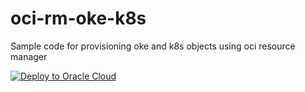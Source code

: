 # oci-rm-oke-k8s

Sample code for provisioning oke and k8s objects using oci resource manager

[![Deploy to Oracle Cloud](https://oci-resourcemanager-plugin.plugins.oci.oraclecloud.com/latest/deploy-to-oracle-cloud.svg)](https://cloud.oracle.com/resourcemanager/stacks/create?zipUrl=https://github.com/ddevadat/oci-rm-oke-k8s/releases/download/V9/oke-stack-latest.zip)
